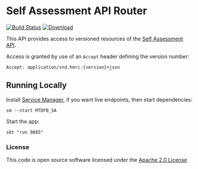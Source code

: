 # Self Assessment API Router
[![Build Status](https://travis-ci.org/hmrc/self-assessment-api-router.svg)](https://travis-ci.org/hmrc/self-assessment-api-router) [ ![Download](https://api.bintray.com/packages/hmrc/releases/self-assessment-api-router/images/download.svg) ](https://bintray.com/hmrc/releases/self-assessment-api-router/_latestVersion)

This API provides access to versioned resources of the [Self Assessment API](https://github.com/hmrc/self-assessment-api).

Access is granted by use of an `Accept` header defining the version number:

    Accept: application/vnd.hmrc.{version}+json    

## Running Locally

Install [Service Manager](https://github.com/hmrc/service-manager), if you want live endpoints, then start dependencies:

    sm --start MTDFB_SA

Start the app:

    sbt "run 9885" 

### License

This code is open source software licensed under the [Apache 2.0 License]("http://www.apache.org/licenses/LICENSE-2.0.html")